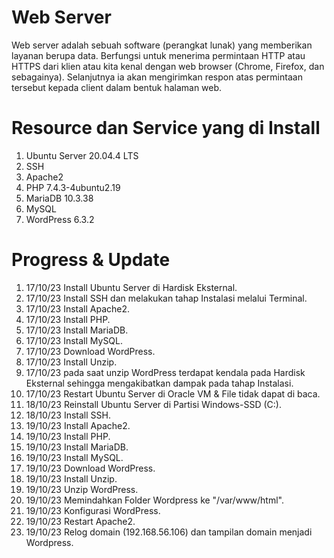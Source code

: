 # Web Server
Web server adalah sebuah software (perangkat lunak) yang memberikan layanan berupa data. Berfungsi untuk menerima permintaan HTTP atau HTTPS dari klien atau kita kenal dengan web browser (Chrome, Firefox, dan sebagainya). Selanjutnya ia akan mengirimkan respon atas permintaan tersebut kepada client dalam bentuk halaman web.
# Resource dan Service yang di Install
1. Ubuntu Server 20.04.4 LTS
2. SSH
3. Apache2
4. PHP 7.4.3-4ubuntu2.19
5. MariaDB 10.3.38
6. MySQL
7. WordPress 6.3.2
# Progress & Update
1. 17/10/23 Install Ubuntu Server di Hardisk Eksternal.
2. 17/10/23 Install SSH dan melakukan tahap Instalasi melalui Terminal.
3. 17/10/23 Install Apache2.
4. 17/10/23 Install PHP.
5. 17/10/23 Install MariaDB.
6. 17/10/23 Install MySQL.
7. 17/10/23 Download WordPress.
8. 17/10/23 Install Unzip.
9. 17/10/23 pada saat unzip WordPress terdapat kendala pada Hardisk Eksternal sehingga mengakibatkan dampak pada tahap Instalasi.
10. 17/10/23 Restart Ubuntu Server di Oracle VM & File tidak dapat di baca.
11. 18/10/23 Reinstall Ubuntu Server di Partisi Windows-SSD (C:).
12. 18/10/23 Install SSH.
13. 19/10/23 Install Apache2.
14. 19/10/23 Install PHP.
15. 19/10/23 Install MariaDB.
16. 19/10/23 Install MySQL.
17. 19/10/23 Download WordPress.
18. 19/10/23 Install Unzip.
19. 19/10/23 Unzip WordPress.
20. 19/10/23 Memindahkan Folder Wordpress ke "/var/www/html".
21. 19/10/23 Konfigurasi WordPress.
22. 19/10/23 Restart Apache2.
23. 19/10/23 Relog domain (192.168.56.106) dan tampilan domain menjadi Wordpress.
